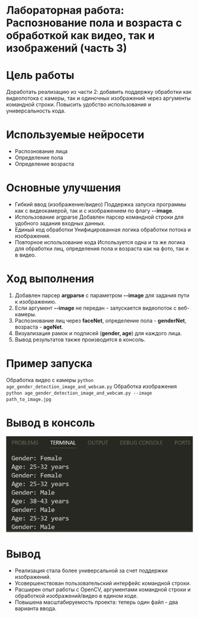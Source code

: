 # Лабораторная работа: Распознование пола и возраста с обработкой как видео, так и изображений (часть 3)

# Цель работы
Доработать реализацию из части 2: добавить поддержку обработки как видеопотока с камеры, так и одиночных изображений через аргументы командной строки.
Повысить удобство использования и универсальность кода.

# Используемые нейросети
- Распознование лица
- Определение пола
- Определение возраста

# Основные улучшения
- Гибкий ввод (изображение/видео)
Поддержка запуска программы как с видеокамерой, так и с изображением по флагу **--image**.
- Использование argparse
Добавлен парсер командной строки для удобного задания входных данных.
- Единый код обработки
Унифицированная логика обработки потока и изображения.
- Повторное использование кода
Используется одна и та же логика для обработки лиц, определения пола и возраста как на фото, так и в видео.

# Ход выполнения
1. Добавлен парсер **argparse** с параметром **--image** для задания пути к изображению.
2. Если аргумент **--image** не передан - запускается видеопоток с веб-камеры.
3. Распознование лиц через **faceNet**, определение пола - **genderNet**, возраста - **ageNet**.
4. Визуализация рамок и подписей (**gender, age**) для каждого лица.
5. Вывод результатов также производится в консоль.


# Пример запуска
Обработка видео с камеры
`python age_gender_detection_image_and_webcam.py`
Обработка изображения
`python age_gender_detection_image_and_webcam.py --image path_to_image.jpg`

# Вывод в консоль
![Терминал](output.png)
# Вывод
- Реализация стала более универсальной за счет поддержки изображений.
- Усовершенствован пользовательский интерфейс командной строки.
- Расширен опыт работы с OpenCV, аргументами командной строки и обработкой изображений/видео в едином коде.
- Повышена масштабируемость проекта: теперь один файл - два варианта ввода.
